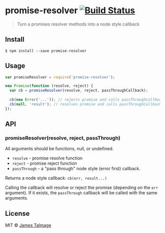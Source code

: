 # promise-resolver [![Build Status](https://travis-ci.org/jamestalmage/promise-resolver.svg?branch=master)](https://travis-ci.org/jamestalmage/promise-resolver)

> Turn a promises resolver methods into a node style callback

## Install

```
$ npm install --save promise-resolver
```

## Usage

```js
var promiseResolver = require('promise-resolver');

new Promise(function (resolve, reject) {
  var cb = promiseResolver(resolve, reject, passThroughCallback);
  
  cb(new Error('...')); // rejects promise and calls passThroughCallback with same args
  cb(null, 'result'); // resolves promise and calls passThroughCallback with same args
});
```
## API

### promiseResolver(resolve, reject, passThrough) 

All arguments should be functions, null, or undefined.

* `resolve` - promise resolve function
* `reject` - promise reject function
* `passThrough` - a "pass through" node style (error first) callback.

Returns a node style callback: `cb(err, result...)`

Calling the callback will resolve or reject the promise (depending on the `err` argument).
If it exists, the `passThrough` callback will be called with the same arguments. 

## License

MIT © [James Talmage](http://github.com/jamestalmage)
